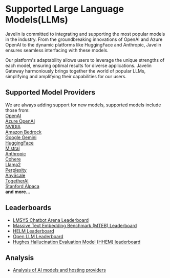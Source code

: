 # Supported Large Language Models(LLMs)

Javelin is committed to integrating and supporting the most popular models in the industry. From the groundbreaking innovations of OpenAI and Azure OpenAI to the dynamic platforms like HuggingFace and Anthropic, Javelin ensures seamless interfacing with these models. 

Our platform's adaptability allows users to leverage the unique strengths of each model, ensuring optimal results for diverse applications. Javelin Gateway harmoniously brings together the world of popular LLMs, simplifying and amplifying their capabilities for our users.

## Supported Model Providers  
We are always adding support for new models, supported models include those from:  
[OpenAI](https://platform.openai.com/docs/models)     
[Azure OpenAI](https://learn.microsoft.com/en-us/azure/ai-services/openai/concepts/models)  
[NVIDIA](https://catalog.ngc.nvidia.com/ai-foundation-models)  
[Amazon Bedrock](https://aws.amazon.com/bedrock)  
[Google Gemini](https://ai.google.dev/models)  
[HuggingFace](https://huggingface.co/models)  
[Mistral](https://docs.mistral.ai/models/)  
[Anthropic](https://www.anthropic.com/product)   
[Cohere](https://cohere.com/)       
[Llama2](https://llama.meta.com/llama2/)     
[Perplexity](https://docs.perplexity.ai/docs/model-cards)  
[AnyScale](https://www.anyscale.com/endpoints)     
[TogetherAI](https://www.together.ai/)       
[Stanford Alpaca](https://crfm.stanford.edu/2023/03/13/alpaca.html)  
**and more...**

## Leaderboards
- [LMSYS Chatbot Arena Leaderboard](https://huggingface.co/spaces/lmsys/chatbot-arena-leaderboard)
- [Massive Text Embedding Benchmark (MTEB) Leaderboard](https://huggingface.co/spaces/mteb/leaderboard)
- [HELM Leaderboard](https://crfm.stanford.edu/helm/lite/latest/#/leaderboard)
- [Open LLM Leaderboard](https://huggingface.co/spaces/HuggingFaceH4/open_llm_leaderboard)
- [Hughes Hallucination Evaluation Model (HHEM) leaderboard](https://huggingface.co/spaces/vectara/leaderboard)

## Analysis
- [Analysis of AI models and hosting providers](https://artificialanalysis.ai/)
